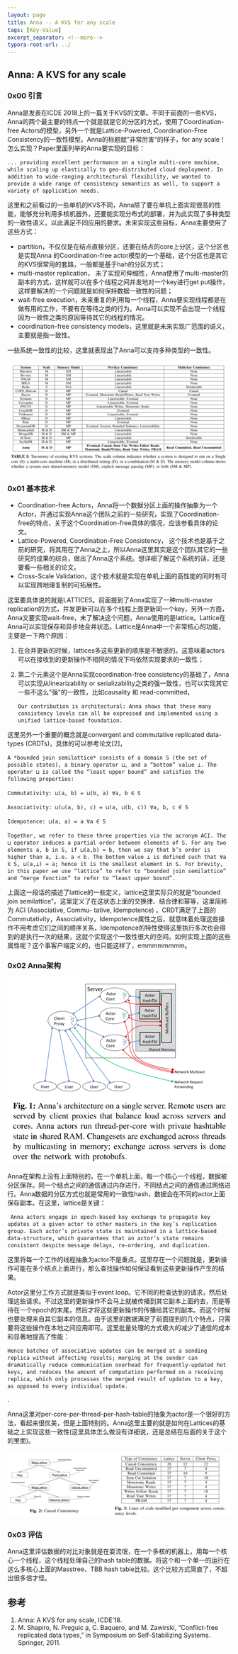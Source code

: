 ```yaml
---
layout: page
title: Anna -- A KVS for any scale
tags: [Key-Value]
excerpt_separator: <!--more-->
typora-root-url: ../
---
```


## Anna: A KVS for any scale

### 0x00 引言

 Anna是发表在ICDE 2018上的一篇关于KVS的文章。不同于前面的一些KVS，Anna的两个最主要的特点一个就是就是它的分区的方式，使用了Coordination-free Actors的模型，另外一个就是Lattice-Powered, Coordination-Free Consistency的一致性模型。Anna的标题就”非常厉害“的样子，for any scale！怎么实现？Paper里面列举的Anna要实现的目标：

```
... providing excellent performance on a single multi-core machine, while scaling up elastically to geo-distributed cloud deployment. In addition to wide-ranging architectural flexibility, we wanted to provide a wide range of consistency semantics as well, to support a variety of application needs.
```

   这里和之前看过的一些单机的KVS不同，Anna除了要在单机上面实现很高的性能，能够充分利用多核机器外，还要能实现分布式的部署，并为此实现了多种类型的一致性语义，以此满足不同应用的要求。未来实现这些目标，Anna主要使用了这些方式：

* partition，不仅仅是在结点直接分区，还要在结点的core上分区，这个分区也是实现Anna 的Coordination-free actor模型的一个基础，这个分区也是其它的KVS很常用的套路，一般都是基于hah的分区方式；
* multi-master replication， 未了实现可伸缩性，Anna使用了multi-master的副本的方式，这样就可以在多个线程之间并发地对一个key进行get put操作，这样要解决的一个问题就是如何保持数据一致性的问题；
* wait-free execution，未来重复的利用每一个线程，Anna要实现线程都是在做有用的工作，不要有在等待之类的行为。Anna可以实现不会出现一个线程因为一致性之类的原因等待其它的线程的情况。
* coordination-free consistency models，这里就是未来实现广范围的语义，主要就是指一致性。

一些系统一致性的比较，这里就表现出了Anna可以支持多种类型的一致性。

![anna-consistency](/assets/img/anna-consistency.png)

### 0x01 基本技术

* Coordination-free Actors，Anna将一个数据分区上面的操作抽象为一个Actor，并通过实现Anna这个团队之前的一些研究，实现了Coordination-free的特点，关于这个Coordination-free具体的情况，应该参看具体的论文。
* Lattice-Powered, Coordination-Free Consistency， 这个技术也是基于之前的研究，将其用在了Anna之上，所以Anna这里其实是这个团队其它的一些研究的成果的综合，做出了Anna这个系统。想详细了解这个系统的话，还是要看一些相关的论文。
* Cross-Scale Validation，这个技术就是实现在单机上面的高性能的同时有可以实现跨地理复制的可拓展性。

这里要具体说的就是LATTICES。前面提到了Anna实现了一种multi-master replication的方式，并发更新可以在多个线程上面更新同一个key，另外一方面，Anna又要实现wait-free，未了解决这个问题，Anna使用的是lattice。Lattice在Anna可以实现保存和异步地合并状态。Lattice是Anna中一个非常核心的功能，主要是一下两个原因：

1. 在合并更新的时候，lattices多这些更新的顺序是不敏感的。这意味着actors可以在接收到的更新操作不相同的情况下吗依然实现要求的一致性；

2. 第二个元素这个是Anna实现coordination-free consistency的基础了，Anna可以实现从linearizability or serializability之类的强一致性，也可以实现其它一些不这么"强"的一致性，比如causality 和 read-committed，

   ```
   Our contribution is architectural: Anna shows that these many consistency levels can all be expressed and implemented using a unified lattice-based foundation. 
   ```

这里另外一个重要的概念就是convergent and commutative replicated data-types (CRDTs)，具体的可以参考论文[2]，

```
A *bounded join semilattice* consists of a domain S (the set of possible states), a binary operator ⊔, and a “bottom” value ⊥. The operator ⊔ is called the “least upper bound” and satisfies the following properties:

Commutativity: ⊔(a, b) = ⊔(b, a) ∀a, b ∈ S

Associativity: ⊔(⊔(a, b), c) = ⊔(a, ⊔(b, c)) ∀a, b, c ∈ S 

Idempotence: ⊔(a, a) = a ∀a ∈ S

Together, we refer to these three properties via the acronym ACI. The ⊔ operator induces a partial order between elements of S. For any two elements a, b in S, if ⊔(a,b) = b, then we say that b’s order is higher than a, i.e. a ≺ b. The bottom value ⊥ is defined such that ∀a ∈ S, ⊔(a,⊥) = a; hence it is the smallest element in S. For brevity, in this paper we use “lattice” to refer to “bounded join semilattice” and “merge function” to refer to “least upper bound”.
```

 上面这一段话的描述了lattice的一些定义，lattice这里实际只的就是“bounded join semilattice”。这里定义了在这状态上面的交换律、结合律和幂等，这里简称为 ACI (Associative, Commu- tative, Idempotence) 。CRDT满足了上面的Commutativity，Associativity，Idempotence属性之后，就意味着处理这些操作不用考虑它们之间的顺序关系，Idempotence的特性使得这里执行多次也会得到的是执行一次的结果，这就个实现这个一致性很大的空间。如何实现上面的这些属性呢？这个事客户端定义的，也只能这样了，emmmmmmmm。

### 0x02 Anna架构

![anna-arch](/assets/img/anna-arch.png)

 Anna在架构上没有上面特别的，在一个单机上面，每一个核心一个线程，数据被分区保存。同一个结点之间的通信通过内存进行，不同结点之间的通信通过网络进行。Anna数据的分区方式也就是常用的一致性hash，数据会在不同的actor上面保存副本。在这里，lattice是关键：

```
 Anna actors engage in epoch-based key exchange to propagate key updates at a given actor to other masters in the key’s replication group. Each actor’s private state is maintained in a lattice-based data-structure, which guarantees that an actor’s state remains consistent despite message delays, re-ordering, and duplication.
```

这里将每一个工作的线程抽象为actor不是重点。这里存在一个问题就是，更新操作可能在多个结点上面进行，那么查找操作如何保证看到这些更新操作产生的结果。

  Actor这里分工作方式就是类似于event loop。它不同的检查达到的请求，然后处理这些请求。不过这里的更新操作不会马上就被传播到其它副本上面的去，而是等待在一个epoch的末尾，然后才将这些更新操作的传播给其它的副本。而这个时候也要处理来自其它副本的信息。由于这里的数据满足了前面提到的几个特点，只需要将这些操作在本地之间应用即可。这里批量处理的方式极大的减少了通信的成本和显著地提高了性能：

```
Hence batches of associative updates can be merged at a sending replica without affecting results; merging at the sender can dramatically reduce communication overhead for frequently-updated hot keys, and reduces the amount of computation performed on a receiving replica, which only processes the merged result of updates to a key, as opposed to every individual update.
```

.

 Anna这里对per-core-per-thread-per-hash-table的抽象为actor是一个很好的方法，看起来很优美，但是上面特别的。Anna这里主要的就是如何在Lattices的基础之上实现这些一致性(这里具体怎么做没有详细说，还是总结在后面的关于这个的里面)。

![anna-causal](/assets/img/anna-causal.png)

### 0x03 评估

  Anna这里评估数据的对比对象就是在耍流氓，在一个多核的机器上，用每一个核心一个线程，这个线程处理自己的hash table的数据。将这个和一个单一的运行在这么多核心上面的Masstree、TBB hash table比较。这个比较方式简直了，不超出很多倍才怪。

## 参考

1. Anna: A KVS for any scale, ICDE’18.
2.  M. Shapiro, N. Preguic ̧a, C. Baquero, and M. Zawirski, “Conflict-free replicated data types,” in Symposium on Self-Stabilizing Systems. Springer, 2011. 

